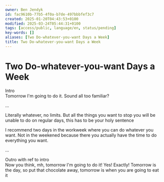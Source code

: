 ```yaml
---
owner: Ben Jendyk
id: fac9610b-77b5-4f0a-b7de-497bbbfef3c7
created: 2025-01-20T04:43:53+0100
modified: 2025-03-24T05:44:31+0100
tags: [access/public, language/en, status/pending]
key-words: []
aliases: [Two Do-whatever-you-want Days a Week]
title: Two Do-whatever-you-want Days a Week
---
```


# Two Do-whatever-you-want Days a Week

Intro  
Tomorrow I'm going to do it. Sound all too familiar? 

…

Literally whatever, no limits. But all the things you want to stop you will be unable to do on regular days, this has to be your holy sentence

I recommend two days in the workweek where you can do whatever you want. Not in the weekened because there you actually have the time to do everything you want.

…

Outro with ref to intro  
Now you think, mh, tomorrow I'm going to do it! Yes! Exactly! Tomorrow is the day, so put that chocolate away, tomorrow is when you are going to eat it
